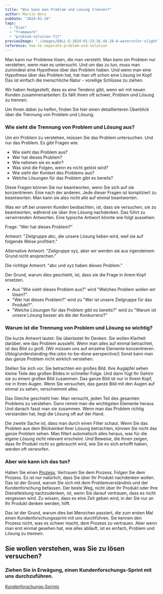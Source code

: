 ```yaml
---
title: "Wie kann man Problem und Lösung trennen?"
author: Martin Betz
pubDate: "2024-01-24"
tags:
  - "bias"
  - "framework"
  - "problem-solution-fit"
previewImage: "./images/DALL·E-2024-01-23-16.44.18-A-watercolor-slightly-geometric-styled-painting-depicting-a-magnifying-glass-and-a-cogwheel-crushing-into-each-other.-This-scene-symbolizes-the-confl.png"
reference: how-to-separate-problem-and-solution
---
```


Man kann nur Probleme lösen, die man versteht. Man kann ein Problem nur verstehen, wenn man es untersucht. Und um das zu tun, muss man zumindest eine Hypothese über das Problem haben. Und wenn man eine Hypothese über das Problem hat, hat man oft schon eine Lösung im Kopf. Das ist einfach die menschliche Natur - voreilige Schlüsse zu ziehen.

Wir haben festgestellt, dass es eine Tendenz gibt, wenn wir mit neuen Kunden zusammenarbeiten: Es fällt ihnen oft schwer, Problem und Lösung zu trennen.

Um Ihnen dabei zu helfen, finden Sie hier einen detaillierteren Überblick über die Trennung von Problem und Lösung.

### Wie sieht die Trennung von Problem und Lösung aus?

Um ein Problem zu verstehen, müssen Sie das Problem untersuchen. Und nur das Problem.  Es gibt Fragen wie:

- Wie sieht das Problem aus?
- Wer hat dieses Problem?
- Wie nehmen sie es wahr?
- Was sind die Folgen, wenn es nicht gelöst wird?
- Wie sieht der Kontext des Problems aus?
- Welche Lösungen für das Problem gibt es bereits?

Diese Fragen können Sie nur beantworten, wenn Sie sich auf sie konzentrieren. Eine nach der anderen. Jede dieser Fragen ist kompliziert zu beantworten. Man kann sie also nicht alle auf einmal beantworten.

Was wir oft bei unseren Kunden beobachten, ist, dass sie versuchen, sie zu beantworten, während sie über ihre Lösung nachdenken. Das führt zu verwirrenden Antworten. Eine typische Antwort könnte wie folgt aussehen:

Frage: "Wer hat dieses Problem?"

Antwort: "Zielgruppe abc, die unsere Lösung lieben wird, weil sie auf folgende Weise profitiert."

Alternative Antwort: "Zielgruppe xyz, aber wir werden sie aus irgendeinem Grund nicht ansprechen."

Die richtige Antwort: "abc und xyz haben dieses Problem."

Der Grund, warum dies geschieht, ist, dass sie die Frage in ihrem Kopf ersetzen.

- Aus "Wie sieht dieses Problem aus?" wird "Welches Problem wollen wir lösen?".
- "Wer hat dieses Problem?" wird zu "Wer ist unsere Zielgruppe für das Produkt?".
- "Welche Lösungen für das Problem gibt es bereits?" wird zu "Warum ist unsere Lösung besser als die der Konkurrenz?"

### Warum ist die Trennung von Problem und Lösung so wichtig?

Die kurze Antwort lautet: Sie überlastet Ihr Denken. Sie wollen Klarheit darüber, wie das Problem aussieht. Wenn man alles auf einmal betrachtet, ist das Bild zu groß. [Wir müssen uns auf einzelne Elemente konzentrieren.(/blog/understanding-the-jobs-to-be-done-perspective/) Sonst kann man das ganze Problem nicht wirklich verstehen.

Stellen Sie sich vor, Sie betrachten ein großes Bild. Ihre Augäpfel sehen kleine Teile des großen Bildes in schneller Folge. Und dann fügt Ihr Gehirn sie zu einem großen Bild zusammen. Das ganze Bild ist nur in Ihrem Kopf, nie in Ihren Augen. Wenn Sie versuchen, das ganze Bild mit den Augen auf einmal zu sehen, verschwimmt alles.

Das Gleiche geschieht hier. Man versucht, jeden Teil des gesamten Problems zu verstehen. Dann nimmt man die wichtigsten Elemente heraus. Und danach fasst man sie zusammen. Wenn man das Problem richtig verstanden hat, liegt die Lösung oft auf der Hand.

Die zweite Sache ist, dass man durch einen Filter schaut. Wenn Sie das Problem aus dem Blickwinkel Ihrer Lösung betrachten, können Sie nicht das ganze Problem sehen. Man filtert automatisch alles heraus, was für die eigene Lösung nicht relevant erscheint. Und Beweise, die Ihnen zeigen, dass Ihr Produkt nicht so gebraucht wird, wie Sie es sich erhofft haben, werden oft verworfen.

### Aber wie kann ich das tun?

Haben Sie einen [Prozess](/blog/wie-man-kundenforschung-beschleunigt/). Vertrauen Sie dem Prozess. Folgen Sie dem Prozess. Es ist nur natürlich, dass Sie über Ihr Produkt nachdenken wollen. Das ist der Grund, warum Sie sich mit dem Problemverständnis und der Kundenforschung befassen. Der beste Weg, nicht über Ihr Produkt oder Ihre Dienstleistung nachzudenken, ist, wenn Sie darauf vertrauen, dass es nicht vergessen wird. Zu wissen, dass es eine Zeit geben wird, in der Sie nur an Ihr Produkt denken werden, hilft.

Das ist der Grund, warum dies bei Menschen passiert, die zum ersten Mal einen Kundenforschungssprint mit uns durchführen. Sie kennen den Prozess nicht, was es schwer macht, dem Prozess zu vertrauen. Aber wenn man erst einmal gesehen hat, wie alles abläuft, ist es einfach, Problem und Lösung zu trennen.



## Sie wollen verstehen, was Sie zu lösen versuchen?

### Ziehen Sie in Erwägung, einen Kundenforschungs-Sprint mit uns durchzuführen.

[Kundenforschungs-Sprints](/services/jobs-to-be-done-agency/)
